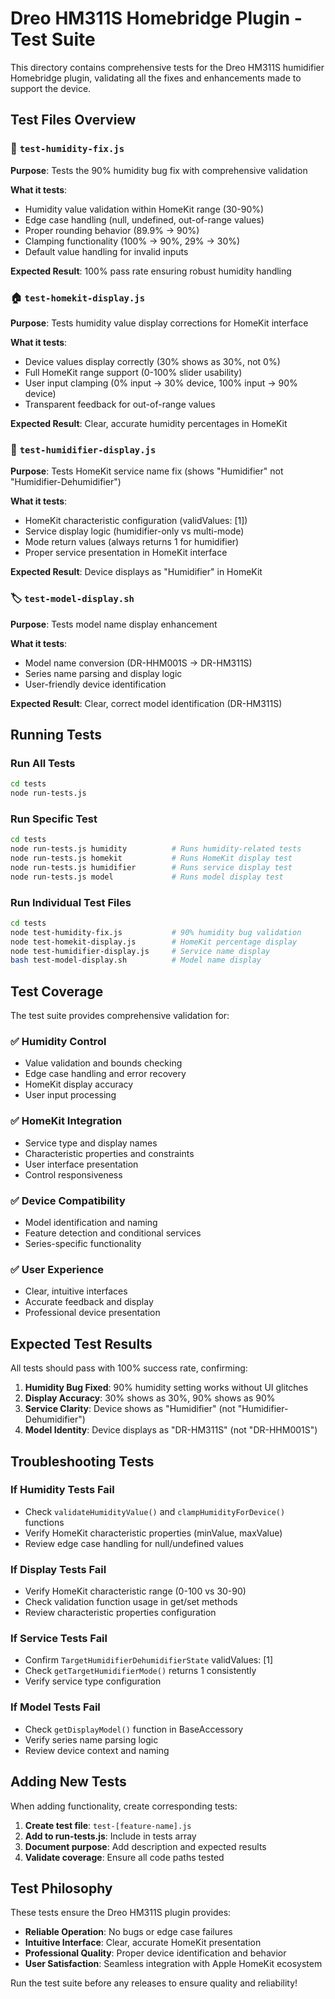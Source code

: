 # Dreo HM311S Homebridge Plugin - Test Suite

This directory contains comprehensive tests for the Dreo HM311S humidifier Homebridge plugin, validating all the fixes and enhancements made to support the device.

## Test Files Overview

### 🧪 `test-humidity-fix.js`
**Purpose**: Tests the 90% humidity bug fix with comprehensive validation

**What it tests**:
- Humidity value validation within HomeKit range (30-90%)
- Edge case handling (null, undefined, out-of-range values)
- Proper rounding behavior (89.9% → 90%)
- Clamping functionality (100% → 90%, 29% → 30%)
- Default value handling for invalid inputs

**Expected Result**: 100% pass rate ensuring robust humidity handling

### 🏠 `test-homekit-display.js`
**Purpose**: Tests humidity value display corrections for HomeKit interface

**What it tests**:
- Device values display correctly (30% shows as 30%, not 0%)
- Full HomeKit range support (0-100% slider usability)
- User input clamping (0% input → 30% device, 100% input → 90% device)
- Transparent feedback for out-of-range values

**Expected Result**: Clear, accurate humidity percentages in HomeKit

### 💨 `test-humidifier-display.js`
**Purpose**: Tests HomeKit service name fix (shows "Humidifier" not "Humidifier-Dehumidifier")

**What it tests**:
- HomeKit characteristic configuration (validValues: [1])
- Service display logic (humidifier-only vs multi-mode)
- Mode return values (always returns 1 for humidifier)
- Proper service presentation in HomeKit interface

**Expected Result**: Device displays as "Humidifier" in HomeKit

### 🏷️ `test-model-display.sh`
**Purpose**: Tests model name display enhancement

**What it tests**:
- Model name conversion (DR-HHM001S → DR-HM311S)
- Series name parsing and display logic
- User-friendly device identification

**Expected Result**: Clear, correct model identification (DR-HM311S)

## Running Tests

### Run All Tests
```bash
cd tests
node run-tests.js
```

### Run Specific Test
```bash
cd tests
node run-tests.js humidity          # Runs humidity-related tests
node run-tests.js homekit           # Runs HomeKit display test
node run-tests.js humidifier        # Runs service display test
node run-tests.js model             # Runs model display test
```

### Run Individual Test Files
```bash
cd tests
node test-humidity-fix.js           # 90% humidity bug validation
node test-homekit-display.js        # HomeKit percentage display
node test-humidifier-display.js     # Service name display
bash test-model-display.sh          # Model name display
```

## Test Coverage

The test suite provides comprehensive validation for:

### ✅ **Humidity Control**
- Value validation and bounds checking
- Edge case handling and error recovery
- HomeKit display accuracy
- User input processing

### ✅ **HomeKit Integration**
- Service type and display names
- Characteristic properties and constraints
- User interface presentation
- Control responsiveness

### ✅ **Device Compatibility**
- Model identification and naming
- Feature detection and conditional services
- Series-specific functionality

### ✅ **User Experience**
- Clear, intuitive interfaces
- Accurate feedback and display
- Professional device presentation

## Expected Test Results

All tests should pass with 100% success rate, confirming:

1. **Humidity Bug Fixed**: 90% humidity setting works without UI glitches
2. **Display Accuracy**: 30% shows as 30%, 90% shows as 90%
3. **Service Clarity**: Device shows as "Humidifier" (not "Humidifier-Dehumidifier")
4. **Model Identity**: Device displays as "DR-HM311S" (not "DR-HHM001S")

## Troubleshooting Tests

### If Humidity Tests Fail
- Check `validateHumidityValue()` and `clampHumidityForDevice()` functions
- Verify HomeKit characteristic properties (minValue, maxValue)
- Review edge case handling for null/undefined values

### If Display Tests Fail
- Verify HomeKit characteristic range (0-100 vs 30-90)
- Check validation function usage in get/set methods
- Review characteristic properties configuration

### If Service Tests Fail
- Confirm `TargetHumidifierDehumidifierState` validValues: [1]
- Check `getTargetHumidifierMode()` returns 1 consistently
- Verify service type configuration

### If Model Tests Fail
- Check `getDisplayModel()` function in BaseAccessory
- Verify series name parsing logic
- Review device context and naming

## Adding New Tests

When adding functionality, create corresponding tests:

1. **Create test file**: `test-[feature-name].js`
2. **Add to run-tests.js**: Include in tests array
3. **Document purpose**: Add description and expected results
4. **Validate coverage**: Ensure all code paths tested

## Test Philosophy

These tests ensure the Dreo HM311S plugin provides:
- **Reliable Operation**: No bugs or edge case failures
- **Intuitive Interface**: Clear, accurate HomeKit presentation
- **Professional Quality**: Proper device identification and behavior
- **User Satisfaction**: Seamless integration with Apple HomeKit ecosystem

Run the test suite before any releases to ensure quality and reliability!
